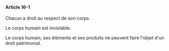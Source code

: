 #### Article 16-1

Chacun a droit au respect de son corps.

Le corps humain est inviolable.

Le corps humain, ses éléments et ses produits ne peuvent faire l'objet d'un droit patrimonial.

